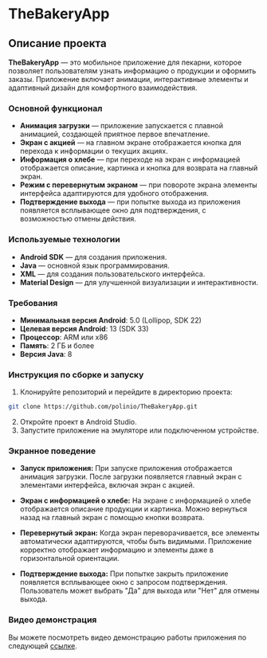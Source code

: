 # TheBakeryApp

## Описание проекта

**TheBakeryApp** — это мобильное приложение для пекарни, которое позволяет пользователям узнать информацию о продукции и оформить заказы. Приложение включает анимации, интерактивные элементы и адаптивный дизайн для комфортного взаимодействия.

### Основной функционал
- **Анимация загрузки** — приложение запускается с плавной анимацией, создающей приятное первое впечатление.
- **Экран с акцией** — на главном экране отображается кнопка для перехода к информации о текущих акциях.
- **Информация о хлебе** — при переходе на экран с информацией отображается описание, картинка и кнопка для возврата на главный экран.
- **Режим с перевернутым экраном** — при повороте экрана элементы интерфейса адаптируются для удобного отображения.
- **Подтверждение выхода** — при попытке выхода из приложения появляется всплывающее окно для подтверждения, с возможностью отмены действия.

### Используемые технологии
- **Android SDK** — для создания приложения.
- **Java** — основной язык программирования.
- **XML** — для создания пользовательского интерфейса.
- **Material Design** — для улучшенной визуализации и интерактивности.

### Требования
- **Минимальная версия Android**: 5.0 (Lollipop, SDK 22)
- **Целевая версия Android**: 13 (SDK 33)
- **Процессор**: ARM или x86
- **Память**: 2 ГБ и более
- **Версия Java**: 8

### Инструкция по сборке и запуску
1. Клонируйте репозиторий и перейдите в директорию проекта:
```bash
git clone https://github.com/polinio/TheBakeryApp.git
```
2. Откройте проект в Android Studio.
3. Запустите приложение на эмуляторе или подключенном устройстве.

### Экранное поведение
- **Запуск приложения:**
При запуске приложения отображается анимация загрузки.
После загрузки появляется главный экран с элементами интерфейса, включая экран с акцией.

- **Экран с информацией о хлебе:**
На экране с информацией о хлебе отображается описание продукции и картинка.
Можно вернуться назад на главный экран с помощью кнопки возврата.

- **Перевернутый экран:**
Когда экран переворачивается, все элементы автоматически адаптируются, чтобы быть видимыми.
Приложение корректно отображает информацию и элементы даже в горизонтальной ориентации.

- **Подтверждение выхода:**
При попытке закрыть приложение появляется всплывающее окно с запросом подтверждения.
Пользователь может выбрать "Да" для выхода или "Нет" для отмены выхода.

### Видео демонстрация
Вы можете посмотреть видео демонстрацию работы приложения по следующей [ссылке](https://www.youtube.com/watch?v=uEl0bkWO6Dg).

